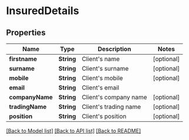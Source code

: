 # InsuredDetails

## Properties
Name | Type | Description | Notes
------------ | ------------- | ------------- | -------------
**firstname** | **String** | Client&#39;s name | [optional] 
**surname** | **String** | Client&#39;s surname | [optional] 
**mobile** | **String** | Client&#39;s mobile | [optional] 
**email** | **String** | Client&#39;s email | 
**companyName** | **String** | Client&#39;s company name | [optional] 
**tradingName** | **String** | Client&#39;s trading name | [optional] 
**position** | **String** | Client&#39;s position | [optional] 

[[Back to Model list]](../README.md#documentation-for-models) [[Back to API list]](../README.md#documentation-for-api-endpoints) [[Back to README]](../README.md)


